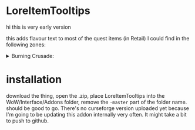 # LoreItemTooltips
hi this is very early version

this adds flavour text to most of the quest items (in Retail) I could find in the following zones:
<details>
	<summary>Burning Crusade:</summary>
  
  Azuremyst Isle
  
  Bloodmyst Isle
  
  Eversong Woods
  
  Ghostlands
  
  Hellfire Peninsula (Horde)
  
  Zangarmarsh (Horde-WIP)
  
  Eversong Hawkstrider Mounts
  
  Azuremyst Elekk Mounts
  
</details>

# installation
download the thing, open the .zip, place LoreItemTooltips into the WoW/Interface/Addons folder, remove the `-master` part of the folder name. should be good to go.
There's no curseforge version uploaded yet because I'm going to be updating this addon internally very often. It might take a bit to push to github.
